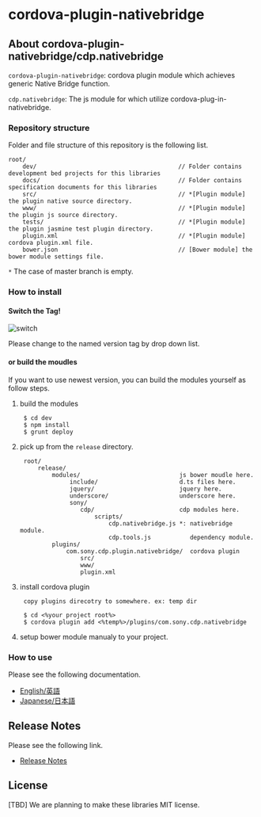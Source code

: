﻿# cordova-plugin-nativebridge

## About cordova-plugin-nativebridge/cdp.nativebridge

`cordova-plugin-nativebridge`: cordova plugin module which achieves generic Native Bridge function.

`cdp.nativebridge`: The js module for which utilize cordova-plug-in-nativebridge.


### Repository structure
Folder and file structure of this repository is the following list.

    root/
        dev/                                        // Folder contains development bed projects for this libraries
        docs/                                       // Folder contains specification documents for this libraries
        src/                                        // *[Plugin module] the plugin native source directory.
        www/                                        // *[Plugin module] the plugin js source directory.
        tests/                                      // *[Plugin module] the plugin jasmine test plugin directory.
        plugin.xml                                  // *[Plugin module] cordova plugin.xml file.
        bower.json                                  // [Bower module] the bower module settings file.

 `*` The case of master branch is empty.

### How to install

#### Switch the Tag!

![switch](http://scm.sm.sony.co.jp/gitlab/cdp-jp/cordova-plugin-nativebridge/raw/master/docs/images/switch_the_tag.png)

Please change to the named version tag by drop down list.

#### or build the moudles

If you want to use newest version, you can build the modules yourself as follow steps.

1. build the modules

        $ cd dev
        $ npm install
        $ grunt deploy

2. pick up from the `release` directory.

        root/
            release/
                modules/                            js bower moudle here.
                     include/                       d.ts files here.
                     jquery/                        jquery here.
                     underscore/                    underscore here.
                     sony/
                        cdp/                        cdp modules here.
                            scripts/
                                cdp.nativebridge.js *: nativebridge module.
                                cdp.tools.js           dependency module.
                plugins/
                    com.sony.cdp.plugin.nativebridge/  cordova plugin
                        src/
                        www/
                        plugin.xml

3. install cordova plugin

        copy plugins direcotry to somewhere. ex: temp dir
        
        $ cd <%your project root%>
        $ cordova plugin add <%temp%>/plugins/com.sony.cdp.nativebridge

4. setup bower module manualy to your project.

### How to use
Please see the following documentation.

- [English/英語](docs/en)
- [Japanese/日本語](docs/jp)

## Release Notes
Please see the following link.

- [Release Notes](RELEASENOTE.md)


## License

[TBD] We are planning to make these libraries MIT license.
